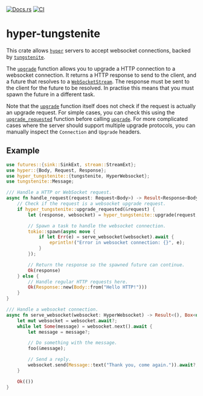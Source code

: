 [![Docs.rs](https://docs.rs/hyper-tungstenite/badge.svg)](https://docs.rs/crate/hyper-tungstenite/)
[![CI](https://github.com/de-vri-es/hyper-tungstenite-rs/workflows/CI/badge.svg)](https://github.com/de-vri-es/hyper-tungstenite-rs/actions?query=workflow%3ACI+branch%3Amain)

# hyper-tungstenite

This crate allows [`hyper`](https://docs.rs/hyper) servers to accept websocket connections, backed by [`tungstenite`](https://docs.rs/tungstenite).

The [`upgrade`] function allows you to upgrade a HTTP connection to a websocket connection.
It returns a HTTP response to send to the client, and a future that resolves to a [`WebSocketStream`].
The response must be sent to the client for the future to be resolved.
In practise this means that you must spawn the future in a different task.

Note that the [`upgrade`] function itself does not check if the request is actually an upgrade request.
For simple cases, you can check this using the [`upgrade_requested`] function before calling [`upgrade`].
For more complicated cases where the server should support multiple upgrade protocols,
you can manually inspect the `Connection` and `Upgrade` headers.

## Example
```rust
use futures::{sink::SinkExt, stream::StreamExt};
use hyper::{Body, Request, Response};
use hyper_tungstenite::{tungstenite, HyperWebsocket};
use tungstenite::Message;

/// Handle a HTTP or WebSocket request.
async fn handle_request(request: Request<Body>) -> Result<Response<Body>, Box<dyn std::error::Error>> {
    // Check if the request is a websocket upgrade request.
    if hyper_tungstenite::upgrade_requested(&request) {
        let (response, websocket) = hyper_tungstenite::upgrade(request, None)?;

        // Spawn a task to handle the websocket connection.
        tokio::spawn(async move {
            if let Err(e) = serve_websocket(websocket).await {
                eprintln!("Error in websocket connection: {}", e);
            }
        });

        // Return the response so the spawned future can continue.
        Ok(response)
    } else {
        // Handle regular HTTP requests here.
        Ok(Response::new(Body::from("Hello HTTP!")))
    }
}

/// Handle a websocket connection.
async fn serve_websocket(websocket: HyperWebsocket) -> Result<(), Box<dyn std::error::Error>> {
    let mut websocket = websocket.await?;
    while let Some(message) = websocket.next().await {
        let message = message?;

        // Do something with the message.
        foo(&message);

        // Send a reply.
        websocket.send(Message::text("Thank you, come again.")).await?;
    }

    Ok(())
}
```

[`upgrade`]: https://docs.rs/hyper-tungstenite/latest/hyper_tungstenite/fn.upgrade.html
[`WebSocketStream`]: https://docs.rs/hyper-tungstenite/latest/hyper_tungstenite/struct.WebSocketStream.html
[`upgrade_requested`]: https://docs.rs/hyper-tungstenite/latest/hyper_tungstenite/fn.upgrade_requested.html
